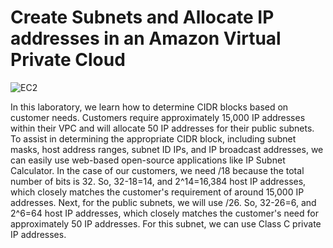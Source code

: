 # Create Subnets and Allocate IP addresses in an Amazon Virtual Private Cloud

 ![EC2](https://github.com/BoyNovr/Static-Assets/blob/main/ec2.drawio.png)
 
In this laboratory, we learn how to determine CIDR blocks based on customer needs. Customers require approximately 15,000 IP addresses within their VPC and will allocate 50 IP addresses for their public subnets. To assist in determining the appropriate CIDR block, including subnet masks, host address ranges, subnet ID IPs, and IP broadcast addresses, we can easily use web-based open-source applications like IP Subnet Calculator. In the case of our customers, we need /18 because the total number of bits is 32. So, 32-18=14, and 2^14=16,384 host IP addresses, which closely matches the customer's requirement of around 15,000 IP addresses.
Next, for the public subnets, we will use  /26. So, 32-26=6, and 2^6=64 host IP addresses, which closely matches the customer's need for approximately 50 IP addresses. For this subnet, we can use Class C private IP addresses.
